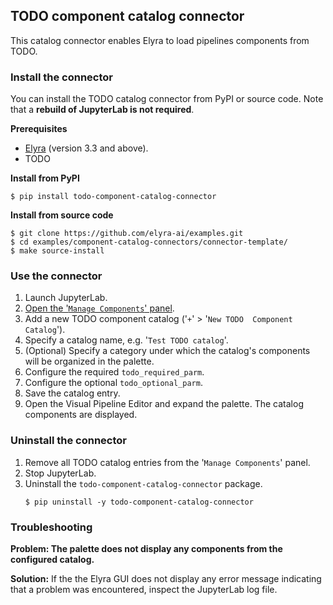 <!--
{% comment %}
Copyright 2018-2023 Elyra Authors

Licensed under the Apache License, Version 2.0 (the "License");
you may not use this file except in compliance with the License.
You may obtain a copy of the License at

http://www.apache.org/licenses/LICENSE-2.0

Unless required by applicable law or agreed to in writing, software
distributed under the License is distributed on an "AS IS" BASIS,
WITHOUT WARRANTIES OR CONDITIONS OF ANY KIND, either express or implied.
See the License for the specific language governing permissions and
limitations under the License.
{% endcomment %}
-->
## TODO component catalog connector

This catalog connector enables Elyra to load pipelines components from TODO.

### Install the connector

You can install the TODO catalog connector from PyPI or source code. Note that a **rebuild of JupyterLab is not required**.

**Prerequisites**

- [Elyra](https://elyra.readthedocs.io/en/stable/getting_started/installation.html) (version 3.3 and above).
- TODO

**Install from PyPI**

  ```
  $ pip install todo-component-catalog-connector
  ```

**Install from source code**

   ```
   $ git clone https://github.com/elyra-ai/examples.git
   $ cd examples/component-catalog-connectors/connector-template/
   $ make source-install
   ```

### Use the connector

1. Launch JupyterLab.
1. [Open the '`Manage Components`' panel](
https://elyra.readthedocs.io/en/stable/user_guide/pipeline-components.html#managing-custom-components-using-the-jupyterlab-ui).
1. Add a new TODO component catalog ('`+`' > '`New TODO  Component Catalog`').
1. Specify a catalog name, e.g. '`Test TODO catalog`'.
1. (Optional) Specify a category under which the catalog's components will be organized in the palette.
1. Configure the required `todo_required_parm`.
1. Configure the optional `todo_optional_parm`.
1. Save the catalog entry.
1. Open the Visual Pipeline Editor and expand the palette. The catalog components are displayed.

### Uninstall the connector

1. Remove all TODO catalog entries from the '`Manage Components`' panel.
1. Stop JupyterLab.
1. Uninstall the `todo-component-catalog-connector` package.
   ```
   $ pip uninstall -y todo-component-catalog-connector
   ```

### Troubleshooting

**Problem: The palette does not display any components from the configured catalog.**

**Solution:** If the the Elyra GUI does not display any error message indicating that a problem was encountered, inspect the JupyterLab log file.
